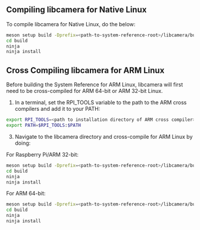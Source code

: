 ## Compiling libcamera for Native Linux
To compile libcamera for Native Linux, do the below:
```bash
meson setup build -Dprefix=<path-to-system-reference-root>/libcamera/build/
cd build
ninja
ninja install
```

## Cross Compiling libcamera for ARM Linux

Before building the System Reference for ARM Linux, libcamera will first need to be cross-compiled for ARM 64-bit or ARM 32-bit Linux.

1. In a terminal, set the RPI_TOOLS variable to the path to the ARM cross compilers and add it to your PATH:
```bash
export RPI_TOOLS=<path to installation directory of ARM cross compiler>
export PATH=$RPI_TOOLS:$PATH
```

3. Navigate to the libcamera directory and cross-compile for ARM Linux by doing:

For Raspberry Pi/ARM 32-bit:
```bash
meson setup build -Dprefix=<path-to-system-reference-root>/libcamera/build/ -Dpipelines=rpi/vc4 -Dipas=rpi/vc4 --cross-file ../libcamera-aarch32.txt
cd build
ninja
ninja install
```

For ARM 64-bit:
```bash
meson setup build -Dprefix=<path-to-system-reference-root>/libcamera/build/ -Dpipelines=rpi/vc4 -Dipas=rpi/vc4 --cross-file ../libcamera-aarch64.txt
cd build
ninja
ninja install
```